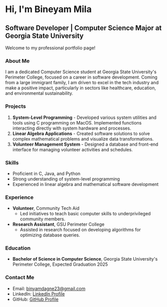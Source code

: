 # Hi, I'm Bineyam Mila
## Software Developer | Computer Science Major at Georgia State University

Welcome to my professional portfolio page!

### About Me
I am a dedicated Computer Science student at Georgia State University's Perimeter College, focused on a career in software development. Coming from a large immigrant family, I am driven to excel in the tech industry and make a positive impact, particularly in sectors like healthcare, education, and environmental sustainability.

### Projects
1. **System-Level Programming** - Developed various system utilities and tools using C programming on MacOS. Implemented functions interacting directly with system hardware and processes.
2. **Linear Algebra Applications** - Created software solutions to solve complex mathematical problems and visualize data transformations.
3. **Volunteer Management System** - Designed a database and front-end interface for managing volunteer activities and schedules.

### Skills
- Proficient in C, Java, and Python
- Strong understanding of system-level programming
- Experienced in linear algebra and mathematical software development

### Experience
- **Volunteer**, Community Tech Aid
  - Led initiatives to teach basic computer skills to underprivileged community members.
- **Research Assistant**, GSU Perimeter College
  - Assisted in research focused on developing algorithms for optimizing database queries.

### Education
- **Bachelor of Science in Computer Science**, Georgia State University's Perimeter College, Expected Graduation 2025

### Contact Me
- Email: [binyamdagne23@gmail.com](mailto:binyamdagne23@gmail.com)
- LinkedIn: [LinkedIn Profile](https://www.linkedin.com/in/yourprofile)
- GitHub: [GitHub Profile](https://github.com/yourusername)
